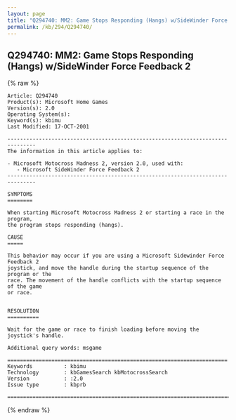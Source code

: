 ```yaml
---
layout: page
title: "Q294740: MM2: Game Stops Responding (Hangs) w/SideWinder Force Feedback 2"
permalink: /kb/294/Q294740/
---
```


## Q294740: MM2: Game Stops Responding (Hangs) w/SideWinder Force Feedback 2

{% raw %}

	Article: Q294740
	Product(s): Microsoft Home Games
	Version(s): 2.0
	Operating System(s): 
	Keyword(s): kbimu
	Last Modified: 17-OCT-2001
	
	-------------------------------------------------------------------------------
	The information in this article applies to:
	
	- Microsoft Motocross Madness 2, version 2.0, used with:
	   - Microsoft SideWinder Force Feedback 2 
	-------------------------------------------------------------------------------
	
	SYMPTOMS
	========
	
	When starting Microsoft Motocross Madness 2 or starting a race in the program,
	the program stops responding (hangs).
	
	CAUSE
	=====
	
	This behavior may occur if you are using a Microsoft Sidewinder Force Feedback 2
	joystick, and move the handle during the startup sequence of the program or the
	race. The movement of the handle conflicts with the startup sequence of the game
	or race.
	
	
	RESOLUTION
	==========
	
	Wait for the game or race to finish loading before moving the joystick's handle.
	
	Additional query words: msgame
	
	======================================================================
	Keywords          : kbimu 
	Technology        : kbGamesSearch kbMotocrossSearch
	Version           : :2.0
	Issue type        : kbprb
	
	=============================================================================
	

{% endraw %}
